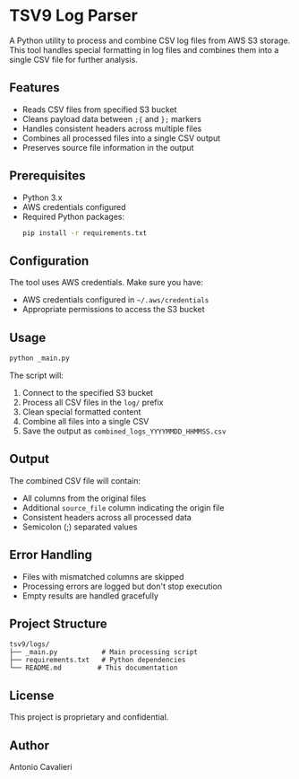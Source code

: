# TSV9 Log Parser

A Python utility to process and combine CSV log files from AWS S3 storage. This tool handles special formatting in log files and combines them into a single CSV file for further analysis.

## Features

- Reads CSV files from specified S3 bucket
- Cleans payload data between `;{` and `};` markers
- Handles consistent headers across multiple files
- Combines all processed files into a single CSV output
- Preserves source file information in the output

## Prerequisites

- Python 3.x
- AWS credentials configured
- Required Python packages:
  ```bash
  pip install -r requirements.txt
  ```

## Configuration

The tool uses AWS credentials. Make sure you have:
- AWS credentials configured in `~/.aws/credentials`
- Appropriate permissions to access the S3 bucket

## Usage

```bash
python _main.py
```

The script will:
1. Connect to the specified S3 bucket
2. Process all CSV files in the `log/` prefix
3. Clean special formatted content
4. Combine all files into a single CSV
5. Save the output as `combined_logs_YYYYMMDD_HHMMSS.csv`

## Output

The combined CSV file will contain:
- All columns from the original files
- Additional `source_file` column indicating the origin file
- Consistent headers across all processed data
- Semicolon (;) separated values

## Error Handling

- Files with mismatched columns are skipped
- Processing errors are logged but don't stop execution
- Empty results are handled gracefully

## Project Structure

```
tsv9/logs/
├── _main.py           # Main processing script
├── requirements.txt   # Python dependencies
└── README.md         # This documentation
```

## License

This project is proprietary and confidential.

## Author

Antonio Cavalieri